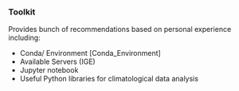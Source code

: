 ### Toolkit
Provides bunch of recommendations based on personal experience including:
* Conda/ Environment [Conda_Environment]
* Available Servers (IGE)
* Jupyter notebook
* Useful Python libraries for climatological data analysis 
